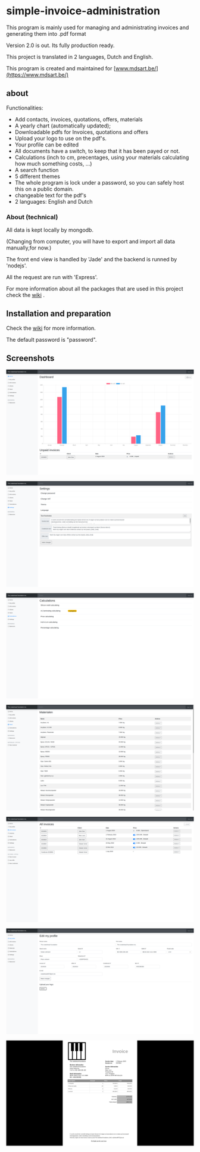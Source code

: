 # simple-invoice-administration

This program is mainly used for managing and administrating invoices and generating them into .pdf format

Version 2.0 is out. Its fully production ready.

This project is translated in 2 languages, Dutch and English.

This program is created and maintained for [www.mdsart.be/](https://www.mdsart.be/)

about
--

Functionalities:
  - Add contacts, invoices, quotations, offers, materials
  - A yearly chart (automatically updated);
  - Downloadable pdfs for Invoices, quotations and offers
  - Upload your logo to use on the pdf's.
  - Your profile can be edited
  - All documents have a switch, to keep that it has been payed or not.
  - Calculations (inch to cm, precentages, using your materials calculating how much something costs, ...)
  - A search function
  - 5 different themes
  - The whole program is lock under a password, so you can safely host this on a public domain.
  - changeable text for the pdf's
  - 2 languages: English and Dutch

### About (technical)
All data is kept locally by mongodb.

(Changing from computer, you will have to export and import all data manually,for now.)

The front end view is handled by 'Jade' and the backend is runned by 'nodejs'.

All the request are run with 'Express'.

For more information about all the packages that are used in this project check the [wiki](https://github.com/snakehead007/simple-invoice-administration/wiki) .

Installation and preparation
--

Check the [wiki](https://github.com/snakehead007/simple-invoice-administration/wiki) for more information.

The default password is "password".

Screenshots
-

![Profile edit page](screenshots/1.png)

![Settings page](screenshots/2.png)

![index page](screenshots/3.png)

![pdf generated invoice ](screenshots/4.png)

![contacts page](screenshots/5.png)

![Invoices and others of 1 contact](screenshots/6.png)

![the chart](screenshots/7.png)
